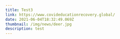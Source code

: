 ```yaml
---
title: Test3
link: https://www.covideducationrecovery.global/
date: 2021-06-04T18:32:49.069Z
thumbnail: /img/news/deer.jpg
description: test
---
```

